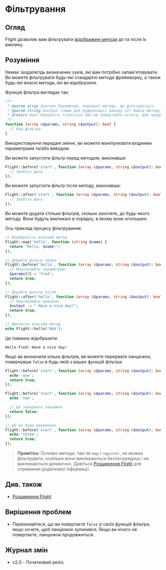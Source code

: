 # Фільтрування

## Огляд

Flight дозволяє вам фільтрувати [відображені методи](/learn/extending) до та після їх виклику.

## Розуміння
Немає заздалегідь визначених хуків, які вам потрібно запам'ятовувати. Ви можете фільтрувати будь-які стандартні методи фреймворку, а також будь-які власні методи, які ви відобразили.

Функція фільтра виглядає так:

```php
/**
 * @param array $params Параметри, передані методу, що фільтрується.
 * @param string $output (лише для буферизації виводу v2) Вивід методу, що фільтрується.
 * @return bool Поверніть true/void або не повертайте нічого, щоб продовжити ланцюжок, false, щоб перервати ланцюжок.
 */
function (array &$params, string &$output): bool {
  // Код фільтра
}
```

Використовуючи передані змінні, ви можете маніпулювати вхідними параметрами та/або виводом.

Ви можете запустити фільтр перед методом, виконавши:

```php
Flight::before('start', function (array &$params, string &$output): bool {
  // Зробіть щось
});
```

Ви можете запустити фільтр після методу, виконавши:

```php
Flight::after('start', function (array &$params, string &$output): bool {
  // Зробіть щось
});
```

Ви можете додати стільки фільтрів, скільки захочете, до будь-якого методу. Вони будуть викликані в порядку, в якому вони оголошені.

Ось приклад процесу фільтрування:

```php
// Відобразіть власний метод
Flight::map('hello', function (string $name) {
  return "Hello, $name!";
});

// Додайте фільтр перед
Flight::before('hello', function (array &$params, string &$output): bool {
  // Маніпулюйте параметром
  $params[0] = 'Fred';
  return true;
});

// Додайте фільтр після
Flight::after('hello', function (array &$params, string &$output): bool {
  // Маніпулюйте виводом
  $output .= " Have a nice day!";
  return true;
});

// Викличте власний метод
echo Flight::hello('Bob');
```

Це повинно відобразити:

```
Hello Fred! Have a nice day!
```

Якщо ви визначили кілька фільтрів, ви можете перервати ланцюжок, повернувши `false`
в будь-якій з ваших функцій фільтра:

```php
Flight::before('start', function (array &$params, string &$output): bool {
  echo 'one';
  return true;
});

Flight::before('start', function (array &$params, string &$output): bool {
  echo 'two';

  // Це завершить ланцюжок
  return false;
});

// Це не буде викликано
Flight::before('start', function (array &$params, string &$output): bool {
  echo 'three';
  return true;
});
```

> **Примітка:** Основні методи, такі як `map` і `register`, не можна фільтрувати, оскільки вони викликаються безпосередньо і не викликаються динамічно. Дивіться [Розширення Flight](/learn/extending) для отримання додаткової інформації.

## Див. також
- [Розширення Flight](/learn/extending)

## Вирішення проблем
- Переконайтеся, що ви повертаєте `false` зі своїх функцій фільтра, якщо хочете, щоб ланцюжок зупинився. Якщо ви нічого не повертаєте, ланцюжок продовжиться.

## Журнал змін
- v2.0 - Початковий реліз.